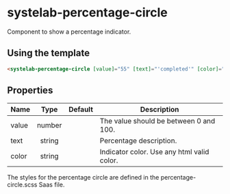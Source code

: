 # systelab-percentage-circle

Component to show a percentage indicator.

## Using the template

```html
<systelab-percentage-circle [value]="55" [text]="'completed'" [color]="'red'"></systelab-percentage-circle>
```

## Properties

| Name | Type | Default | Description |
| ---- |:----:|:-------:| ----------- |
| value | number || The value should be between 0 and 100. |
| text | string || Percentage description. |
| color | string || Indicator color. Use any html valid color. |


The styles for the percentage circle are defined in the percentage-circle.scss Saas file.
